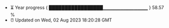 - ⏳ Year progress { █████████████████▁▁▁▁▁▁▁▁▁▁▁▁▁ } 58.57 %
- ⏰ Updated on Wed, 02 Aug 2023 18:20:28 GMT

